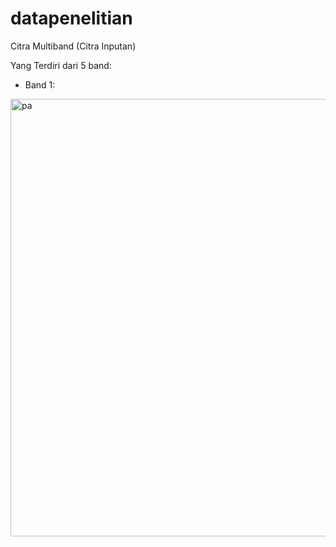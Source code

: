 # datapenelitian

Citra Multiband (Citra Inputan)

Yang Terdiri dari 5 band:
  *  Band 1: 

<img  height="700" alt="pa" src="https://github.com/user-attachments/assets/33b02a42-deb7-4bd3-a282-8b2b909c4fde" />
